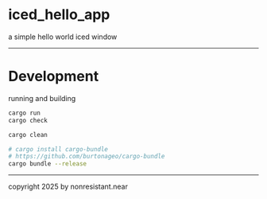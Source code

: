 # iced_hello_app
 a simple hello world iced window

---

# Development
running and building

```sh
cargo run
cargo check

cargo clean
```

```sh
# cargo install cargo-bundle
# https://github.com/burtonageo/cargo-bundle
cargo bundle --release
```


---

copyright 2025 by nonresistant.near
